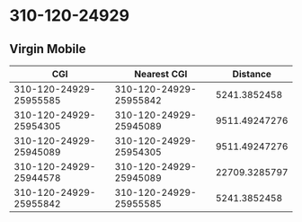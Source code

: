 # 310-120-24929
## Virgin Mobile


| CGI | Nearest CGI | Distance |
|-----|-------------|----------|
| 310-120-24929-25955585 | 310-120-24929-25955842 | 5241.3852458 |
| 310-120-24929-25954305 | 310-120-24929-25945089 | 9511.49247276 |
| 310-120-24929-25945089 | 310-120-24929-25954305 | 9511.49247276 |
| 310-120-24929-25944578 | 310-120-24929-25945089 | 22709.3285797 |
| 310-120-24929-25955842 | 310-120-24929-25955585 | 5241.3852458 |
